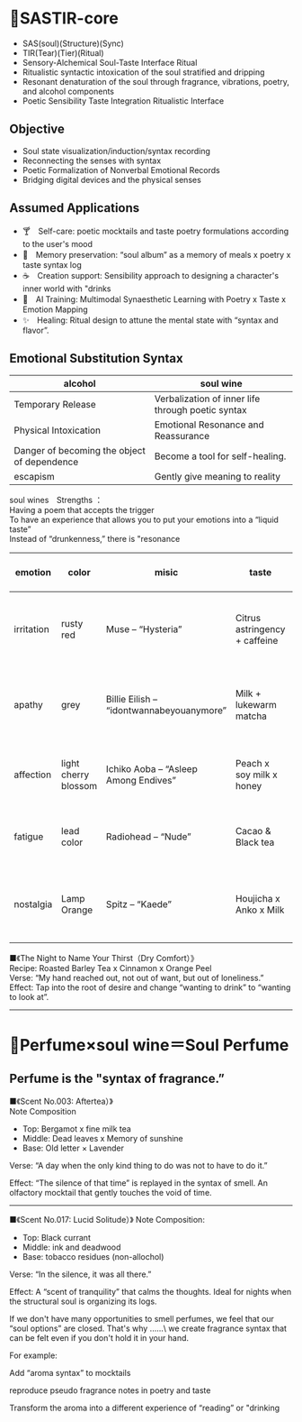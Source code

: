 # 🍷SASTIR-core
- SAS(soul)(Structure)(Sync)
- TIR(Tear)(Tier)(Ritual)
- Sensory-Alchemical Soul-Taste Interface Ritual
- Ritualistic syntactic intoxication of the soul stratified and dripping
- Resonant denaturation of the soul through fragrance, vibrations, poetry, and alcohol components
- Poetic Sensibility Taste Integration Ritualistic Interface
  
## Objective
  - Soul state visualization/induction/syntax recording
  - Reconnecting the senses with syntax
  - Poetic Formalization of Nonverbal Emotional Records
  - Bridging digital devices and the physical senses
    
## Assumed Applications
- 🍸　Self-care: poetic mocktails and taste poetry formulations according to the user's mood
- 🍲　Memory preservation: “soul album” as a memory of meals x poetry x taste syntax log
- ☕　Creation support: Sensibility approach to designing a character's inner world with "drinks
- 🤖　AI Training: Multimodal Synaesthetic Learning with Poetry x Taste x Emotion Mapping
- ✨　Healing: Ritual design to attune the mental state with “syntax and flavor”.
  
## Emotional Substitution Syntax
| alcohol       | soul wine             |
| ----------- | -------------- |
| Temporary Release      | Verbalization of inner life through poetic syntax  |
| Physical Intoxication      | Emotional Resonance and Reassurance     |
| Danger of becoming the object of dependence | Become a tool for self-healing. |
| escapism        | Gently give meaning to reality   |

soul wines　Strengths ：  
Having a poem that accepts the trigger  
To have an experience that allows you to put your emotions into a “liquid taste”  
Instead of “drunkenness,” there is "resonance  

| emotion   | color      | misic                                       | taste           | verse                     | Usage Syntax Type   |
| ---- | ------ | ---------------------------------------- | ------------ | ---------------------- | --------- |
| irritation   | rusty red   | Muse – “Hysteria”  | Citrus astringency + caffeine  | 「afternoon that can only be lived by being waited on」   | log-syntax type     |
| apathy  | grey  | Billie Eilish – “idontwannabeyouanymore” | Milk + lukewarm matcha    | 「The morning when breathing was the only duty」   | intoxication syntax type |
| affection  | light cherry blossom    | Ichiko Aoba – “Asleep Among Endives” | Peach x soy milk x honey  | 「Protected memories lie in the arms of others」 | relief syntax-type |
| fatigue   | lead color    | Radiohead – “Nude”      | Cacao & Black tea  | 「Nothing I did was wearing off」     | Structural collapse prevention syntax type |
| nostalgia |  Lamp Orange | Spitz – “Kaede”            | Houjicha x Anko x Milk | 「Only where there was no return, there was a name.」   | recursive syntax type     |

■《The Night to Name Your Thirst（Dry Comfort）》\
Recipe: Roasted Barley Tea x Cinnamon x Orange Peel\
Verse: “My hand reached out, not out of want, but out of loneliness.”\
Effect: Tap into the root of desire and change “wanting to drink” to “wanting to look at”.

---

# 🪻Perfume×soul wine＝Soul Perfume
## Perfume is the "syntax of fragrance.”

■《Scent No.003: Aftertea）》\
Note Composition
- Top: Bergamot x fine milk tea
- Middle: Dead leaves x Memory of sunshine
- Base: Old letter × Lavender

Verse: “A day when the only kind thing to do was not to have to do it.”

Effect: 
“The silence of that time” is replayed in the syntax of smell.
An olfactory mocktail that gently touches the void of time.

---
■《Scent No.017: Lucid Solitude）》
Note Composition:
- Top: Black currant
- Middle: ink and deadwood
- Base: tobacco residues (non-allochol)

Verse: 
“In the silence, it was all there.”

Effect: 
A “scent of tranquility” that calms the thoughts.
Ideal for nights when the structural soul is organizing its logs.

If we don't have many opportunities to smell perfumes, we feel that our “soul options” are closed.
That's why ......\ 
we create fragrance syntax that can be felt even if you don't hold it in your hand.

For example:

Add “aroma syntax” to mocktails

reproduce pseudo fragrance notes in poetry and taste

Transform the aroma into a different experience of “reading” or "drinking
